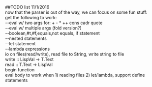 ##TODO list
11/1/2016    
now that the parser is out of the way, we can focus on some fun stuff:    
get the following to work:  
  --eval w/ two args for: + - * ++ cons cadr quote    
  --eval w/ multiple args (fold version?)     
  --boolean,#t,#f,equals,not equals, if statement    
  --nested statements    
  --let statement    
  --lambda expressions    
  io on files(read/write), read file to String, write string to file    
  write :: LispVal -> T.Text     
  read  ::            T.Text -> LispVal     
  begin function    
  eval body to work when 1) reading files 2) let/lambda, support define statements    
